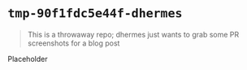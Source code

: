 # `tmp-90f1fdc5e44f-dhermes`

> This is a throwaway repo; dhermes just wants to grab some PR screenshots for
> a blog post

Placeholder

